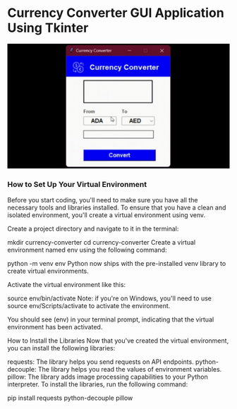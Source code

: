 # Currency Converter GUI Application Using Tkinter

![Demo](demo.gif)


### How to Set Up Your Virtual Environment
Before you start coding, you'll need to make sure you have all the necessary tools and libraries installed. To ensure that you have a clean and isolated environment, you'll create a virtual environment using venv.

Create a project directory and navigate to it in the terminal:

mkdir currency-converter
cd currency-converter
Create a virtual environment named env using the following command:

python -m venv env
Python now ships with the pre-installed venv library to create virtual environments.

Activate the virtual environment like this:

source env/bin/activate
Note: if you're on Windows, you'll need to use source env/Scripts/activate to activate the environment.

You should see (env) in your terminal prompt, indicating that the virtual environment has been activated.

How to Install the Libraries
Now that you've created the virtual environment, you can install the following libraries:

requests: The library helps you send requests on API endpoints.
python-decouple: The library helps you read the values of environment variables.
pillow: The library adds image processing capabilities to your Python interpreter.
To install the libraries, run the following command:

pip install requests python-decouple pillow
